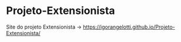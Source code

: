 # Projeto-Extensionista
Site do projeto Extensionista -> https://igorangelotti.github.io/Projeto-Extensionista/
